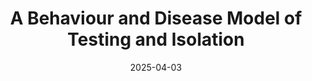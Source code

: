 ---
title: "A Behaviour and Disease Model of Testing and Isolation"
collection: preprints
permalink: /preprints/2025-04-03-BaD_model_testing_isolation
date: 2025-04-03
venue: 'arXiv'
paperurl: 'https://arxiv.org/pdf/2504.02488'
link: 'https://doi.org/10.48550/arXiv.2504.02488'
github: 'https://github.com/Matthew-Ryan1995/BaD_testing_and_isolation'
citation: 'Matthew Ryan, Roslyn I. Hickson, <b>Edward M Hill</b>, Thomas House, Valerie Isham, Dongni Zhang, Mick G. Roberts. (2025). &quot;A Behaviour and Disease Model of Testing and Isolation.&quot; <i>arXiv</i>. doi: 10.48550/arXiv.2504.02488.'
---